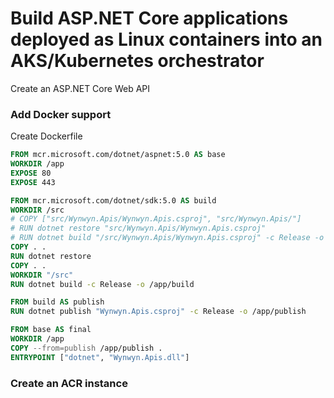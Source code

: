 # Build ASP.NET Core applications deployed as Linux containers into an AKS/Kubernetes orchestrator

Create an ASP.NET Core Web API

### Add Docker support

Create Dockerfile

```Dockerfile
FROM mcr.microsoft.com/dotnet/aspnet:5.0 AS base
WORKDIR /app
EXPOSE 80
EXPOSE 443

FROM mcr.microsoft.com/dotnet/sdk:5.0 AS build
WORKDIR /src
# COPY ["src/Wynwyn.Apis/Wynwyn.Apis.csproj", "src/Wynwyn.Apis/"]
# RUN dotnet restore "src/Wynwyn.Apis/Wynwyn.Apis.csproj"
# RUN dotnet build "/src/Wynwyn.Apis/Wynwyn.Apis.csproj" -c Release -o /app/build
COPY . .
RUN dotnet restore
COPY . .
WORKDIR "/src"
RUN dotnet build -c Release -o /app/build

FROM build AS publish
RUN dotnet publish "Wynwyn.Apis.csproj" -c Release -o /app/publish

FROM base AS final
WORKDIR /app
COPY --from=publish /app/publish .
ENTRYPOINT ["dotnet", "Wynwyn.Apis.dll"]
```


### Create an ACR instance

